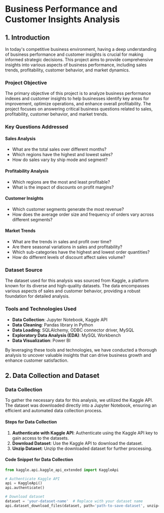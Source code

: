 # Business Performance and Customer Insights Analysis

## 1. Introduction
In today's competitive business environment, having a deep understanding of business performance and customer insights is crucial for making informed strategic decisions. This project aims to provide comprehensive insights into various aspects of business performance, including sales trends, profitability, customer behavior, and market dynamics.

### Project Objective
The primary objective of this project is to analyze business performance indexes and customer insights to help businesses identify key areas for improvement, optimize operations, and enhance overall profitability. The project focuses on answering critical business questions related to sales, profitability, customer behavior, and market trends.

### Key Questions Addressed

#### Sales Analysis
- What are the total sales over different months?
- Which regions have the highest and lowest sales?
- How do sales vary by ship mode and segment?

#### Profitability Analysis
- Which regions are the most and least profitable?
- What is the impact of discounts on profit margins?

#### Customer Insights
- Which customer segments generate the most revenue?
- How does the average order size and frequency of orders vary across different segments?

#### Market Trends
- What are the trends in sales and profit over time?
- Are there seasonal variations in sales and profitability?
- Which sub-categories have the highest and lowest order quantities?
- How do different levels of discount affect sales volume?

### Dataset Source
The dataset used for this analysis was sourced from Kaggle, a platform known for its diverse and high-quality datasets. The data encompasses various aspects of sales and customer behavior, providing a robust foundation for detailed analysis.

### Tools and Technologies Used
- **Data Collection**: Jupyter Notebook, Kaggle API
- **Data Cleaning**: Pandas library in Python
- **Data Loading**: SQLAlchemy, ODBC connector driver, MySQL
- **Exploratory Data Analysis (EDA)**: MySQL Workbench
- **Data Visualization**: Power BI

By leveraging these tools and technologies, we have conducted a thorough analysis to uncover valuable insights that can drive business growth and enhance customer satisfaction.
## 2. Data Collection and Dataset

### Data Collection
To gather the necessary data for this analysis, we utilized the Kaggle API. The dataset was downloaded directly into a Jupyter Notebook, ensuring an efficient and automated data collection process.

#### Steps for Data Collection
1. **Authenticate with Kaggle API**: Authenticate using the Kaggle API key to gain access to the datasets.
2. **Download Dataset**: Use the Kaggle API to download the dataset.
3. **Unzip Dataset**: Unzip the downloaded dataset for further processing.

#### Code Snippet for Data Collection
```python
from kaggle.api.kaggle_api_extended import KaggleApi

# Authenticate Kaggle API
api = KaggleApi()
api.authenticate()

# Download dataset
dataset = 'your-dataset-name'  # Replace with your dataset name
api.dataset_download_files(dataset, path='path-to-save-dataset', unzip=True)
